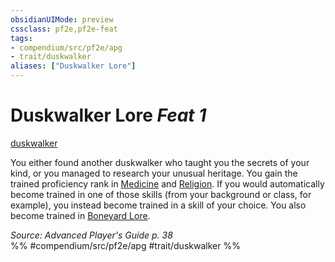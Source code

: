 ```yaml
---
obsidianUIMode: preview
cssclass: pf2e,pf2e-feat
tags:
- compendium/src/pf2e/apg
- trait/duskwalker
aliases: ["Duskwalker Lore"]
---
```

# Duskwalker Lore  *Feat 1*  
[duskwalker](rules/traits/duskwalker-apg.md)  


You either found another duskwalker who taught you the secrets of your kind, or you managed to research your unusual heritage. You gain the trained proficiency rank in [Medicine](compendium/skills.md#Medicine) and [Religion](compendium/skills.md#Religion). If you would automatically become trained in one of those skills (from your background or class, for example), you instead become trained in a skill of your choice. You also become trained in [Boneyard Lore](compendium/skills.md#Lore).

*Source: Advanced Player's Guide p. 38*  
%% #compendium/src/pf2e/apg #trait/duskwalker %%